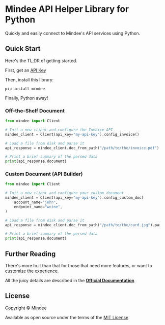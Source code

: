 # Mindee API Helper Library for Python
Quickly and easily connect to Mindee's API services using Python.

## Quick Start
Here's the TL;DR of getting started.

First, get an [API Key](https://developers.mindee.com/docs/create-api-key)

Then, install this library:
```shell
pip install mindee
```

Finally, Python away!

### Off-the-Shelf Document
```python
from mindee import Client

# Init a new client and configure the Invoice API
mindee_client = Client(api_key="my-api-key").config_invoice()

# Load a file from disk and parse it
api_response = mindee_client.doc_from_path("/path/to/the/invoice.pdf").parse("invoice")

# Print a brief summary of the parsed data
print(api_response.document)
```

### Custom Document (API Builder)

```python
from mindee import Client

# Init a new client and configure your custom document
mindee_client = Client(api_key="my-api-key").config_custom_doc(
    account_name="john",
    endpoint_name="wnine",
)

# Load a file from disk and parse it
api_response = mindee_client.doc_from_path("/path/to/the/card.jpg").parse("wnine")

# Print a brief summary of the parsed data
print(api_response.document)
```

## Further Reading
There's more to it than that for those that need more features, or want to
customize the experience.

All the juicy details are described in the
**[Official Documentation](https://developers.mindee.com/docs/python-sdk)**.

## License
Copyright © Mindee

Available as open source under the terms of the [MIT License](https://opensource.org/licenses/MIT).
